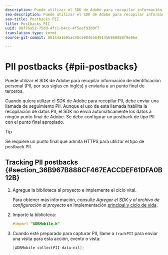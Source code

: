 ```yaml
---
description: Puede utilizar el SDK de Adobe para recopilar información de identificación personal (PII, por sus siglas en inglés) y enviarla a un punto final de terceros.
seo-description: Puede utilizar el SDK de Adobe para recopilar información de identificación personal (PII, por sus siglas en inglés) y enviarla a un punto final de terceros.
seo-title: Postbacks PII
title: Postbacks PII
uuid: 08f76a52-75dd-4fc1-b4cc-4f5eef93d0f7
translation-type: tm+mt
source-git-commit: 06144a1695ac40ce984656491456968888f9e96e

---
```



# PII postbacks {#pii-postbacks}

Puede utilizar el SDK de Adobe para recopilar información de identificación personal (PII, por sus siglas en inglés) y enviarla a un punto final de terceros.

Cuando quiera utilizar el SDK de Adobe para recopilar PII, debe enviar una llamada de seguimiento PII. Aunque el uso de esta llamada habilita la recopilación de datos PII, el SDK no envía automáticamente los datos a ningún punto final de Adobe. Se debe configurar un postback de tipo PII con el punto final apropiado.

>[!TIP]
>
>Se requiere un punto final que admita HTTPS para utilizar el tipo de postback PII.

## Tracking PII postbacks {#section_36B967B888CF467EACCDEF61DFA0B12B}

1. Agregue la biblioteca al proyecto e implemente el ciclo vital.

   Para obtener más información, consulte *Agregar el SDK y el archivo de configuración al proyecto* en Implementación [principal y ciclo de vida](/help/ios/getting-started/dev-qs.md).
1. Importe la biblioteca:

   ```objective-c
   #import "ADBMobile.h"
   ```

1. Cuando esté preparado para capturar PII, llame a `trackPII` para enviar una visita para esta acción, evento o vista:

   ```objective-c
   [ADBMobile collectPII data:nil];
   ```

